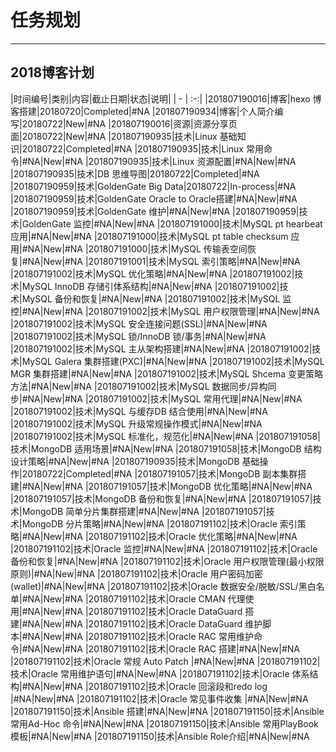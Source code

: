 # 任务规划

---

## 2018博客计划

|时间编号|类别|内容|截止日期|状态|说明|
| - | :-:|
|201807190016|博客|hexo 博客搭建|20180720|Completed|#NA
|201807190934|博客|个人简介编写|20180722|New|#NA
|201807190016|资源|资源分享页面|20180722|New|#NA
|201807190935|技术|Linux 基础知识|20180722|Completed|#NA
|201807190935|技术|Linux 常用命令|#NA|New|#NA
|201807190935|技术|Linux 资源配置|#NA|New|#NA
|201807190935|技术|DB 思维导图|20180722|Completed|#NA
|201807190959|技术|GoldenGate Big Data|20180722|In-process|#NA
|201807190959|技术|GoldenGate Oracle to Oracle搭建|#NA|New|#NA
|201807190959|技术|GoldenGate 维护|#NA|New|#NA
|201807190959|技术|GoldenGate 监控|#NA|New|#NA
|201807191000|技术|MySQL pt hearbeat 应用|#NA|New|#NA
|201807191000|技术|MySQL pt table checksum 应用|#NA|New|#NA
|201807191000|技术|MySQL 传输表空间恢复|#NA|New|#NA
|201807191001|技术|MySQL 索引策略|#NA|New|#NA
|201807191002|技术|MySQL 优化策略|#NA|New|#NA
|201807191002|技术|MySQL InnoDB 存储引体系结构|#NA|New|#NA
|201807191002|技术|MySQL 备份和恢复|#NA|New|#NA
|201807191002|技术|MySQL 监控|#NA|New|#NA
|201807191002|技术|MySQL 用户权限管理|#NA|New|#NA
|201807191002|技术|MySQL 安全连接问题(SSL)|#NA|New|#NA
|201807191002|技术|MySQL 锁/InnoDB 锁/事务|#NA|New|#NA
|201807191002|技术|MySQL 主从架构搭建|#NA|New|#NA
|201807191002|技术|MySQL Galera 集群搭建(PXC)|#NA|New|#NA
|201807191002|技术|MySQL MGR 集群搭建|#NA|New|#NA
|201807191002|技术|MySQL Shcema 变更策略方法|#NA|New|#NA
|201807191002|技术|MySQL 数据同步/异构同步|#NA|New|#NA
|201807191002|技术|MySQL 常用代理|#NA|New|#NA
|201807191002|技术|MySQL 与缓存DB 结合使用|#NA|New|#NA
|201807191002|技术|MySQL 升级常规操作模式|#NA|New|#NA
|201807191002|技术|MySQL 标准化，规范化|#NA|New|#NA
|201807191058|技术|MongoDB 适用场景|#NA|New|#NA
|201807191058|技术|MongoDB 结构设计策略|#NA|New|#NA
|201807190935|技术|MongoDB 基础操作|20180722|Completed|#NA
|201807191057|技术|MongoDB 副本集群搭建|#NA|New|#NA
|201807191057|技术|MongoDB 优化策略|#NA|New|#NA
|201807191057|技术|MongoDB 备份和恢复|#NA|New|#NA
|201807191057|技术|MongoDB 简单分片集群搭建|#NA|New|#NA
|201807191057|技术|MongoDB 分片策略|#NA|New|#NA
|201807191102|技术|Oracle 索引策略|#NA|New|#NA
|201807191102|技术|Oracle 优化策略|#NA|New|#NA
|201807191102|技术|Oracle 监控|#NA|New|#NA
|201807191102|技术|Oracle 备份和恢复|#NA|New|#NA
|201807191102|技术|Oracle 用户权限管理(最小权限原则)|#NA|New|#NA
|201807191102|技术|Oracle 用户密码加密(wallet)|#NA|New|#NA
|201807191102|技术|Oracle 数据安全/脱敏/SSL/黑白名单|#NA|New|#NA
|201807191102|技术|Oracle CMAN 代理使用|#NA|New|#NA
|201807191102|技术|Oracle DataGuard 搭建|#NA|New|#NA
|201807191102|技术|Oracle DataGuard 维护脚本|#NA|New|#NA
|201807191102|技术|Oracle RAC 常用维护命令|#NA|New|#NA
|201807191102|技术|Oracle RAC 搭建|#NA|New|#NA
|201807191102|技术|Oracle 常规 Auto Patch |#NA|New|#NA
|201807191102|技术|Oracle 常用维护语句|#NA|New|#NA
|201807191102|技术|Oracle 体系结构|#NA|New|#NA
|201807191102|技术|Oracle 回滚段和redo log |#NA|New|#NA
|201807191102|技术|Oracle 常见事件收集 |#NA|New|#NA
|201807191150|技术|Ansible 搭建|#NA|New|#NA
|201807191150|技术|Ansible 常用Ad-Hoc 命令|#NA|New|#NA
|201807191150|技术|Ansible 常用PlayBook 模板|#NA|New|#NA
|201807191150|技术|Ansible Role介绍|#NA|New|#NA